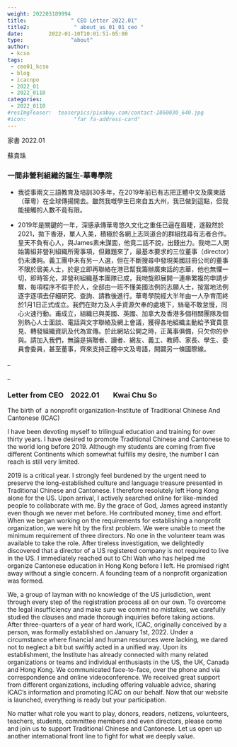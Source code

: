```yaml
---
weight: 202203189994
title:              " CEO Letter 2022.01"
title2:              " about_us_01_01_ceo "
date:        2022-01-10T10:01:51-05:00
type:               "about"
author:
 - kcso
tags:
 - ceo01_kcso
 - blog
 - icacnpo
 - 2022_01
 - 2022_0110
categories:
 - 2022_0110
#resImgTeaser:  teaserpics/pixabay.com/contact-2860030_640.jpg
#icon:               "far fa-address-card"
---
```




家書       2022.01

蘇貴珠     


### __一間非營利組織的誕生-華粵學院__

* 我從事兩文三語教育及培訓30多年，在2019年前已有志把正體中文及廣東話（華粵）在全球傳揚開去。雖然我嘅學生已來自五大州，我已做到這點，但我能接觸的人數不竟有限。

* 2019年是關鍵的一年，深感承傳華粵悠久文化之重任已逼在眉睫，遂毅然於2021，拋下香港，單人入美，積極於各網上志同道合的群組找尋有志者合作。皇天不負有心人，與James素未謀面，他竟二話不說，出錢出力。我哋二人開始籌組非營利組織所需事項，但難題來了，最基本要求的三位董事（director）仍未湊夠。義工團中未有另一人選，但在不斷搜尋中發現美國註冊公司的董事不限於居美人士，於是立即再聯絡在港已幫我籌辦廣東話的志華，他也無懼一切，即時答允，非營利組織基本團隊已成，我哋旋即展開一連串繁複的申請步驟，每項程序不假手於人，全部由一班不懂美國法例的志願人士，按當地法例逐字逐項去仔細研究、查詢、請教後進行。華粵學院經大半年由一人孕育而終於1月1日正式成立。我們在財力及人手資源欠奉的處境下，絲毫不敢怠慢，同心火速行動。甫成立，組織已與美國、英國、加拿大及香港多個相關團隊及個別熱心人士面談、電話與文字聯絡及網上會議，獲得各地組織主動給予寶貴意見、轉發組織資訊及代為宣傳。於此網站公開之時，正萬事俱備，只欠你的參與。請加入我們，無論是捐贈者、讀者、網友、義工、教師、家長、學生、委員會委員，甚至董事，齊來支持正體中文及粵語，開闢另一條國際線。


_

_

### **Letter from CEO    2022.01        Kwai Chu So**

The birth of  a nonprofit organization-Institute of Traditional Chinese And Cantonese (ICAC)

I have been devoting myself to trilingual education and training for over thirty years. I have desired to promote Traditional Chinese and Cantonese to the world long before 2019. Although my students are coming from five different Continents which somewhat fulfills my desire, the number I can reach is still very limited. 

2019 is a critical year. I strongly feel burdened by the urgent need to preserve the long-established culture and language treasure presented in Traditional Chinese and Cantonese. I therefore resolutely left Hong Kong alone for the US. Upon arrival, I actively searched online for like-minded people to collaborate with me. By the grace of God, James agreed instantly even though we never met before. He contributed money, time and effort. When we began working on the requirements for establishing a nonprofit organization, we were hit by the first problem. We were unable to meet the minimum requirement of three directors. No one in the volunteer team was available to take the role. After tireless investigation, we delightedly discovered that a director of a US registered company is not required to live in the US. I immediately reached out to Chi Wah who has helped me organize Cantonese education in Hong Kong before I left. He promised right away without a single concern. A founding team of a nonprofit organization was formed. 

We, a group of layman with no knowledge of the US jurisdiction, went through every step of the registration process all on our own. To overcome the legal insufficiency and make sure we commit no mistakes, we carefully studied the clauses and made thorough inquiries before taking actions. After three-quarters of a year of hard work, ICAC, originally conceived by a person, was formally established on January 1st, 2022. Under a circumstance where financial and human resources were lacking, we dared not to neglect a bit but swiftly acted in a unified way. Upon its establishment, the Institute has already connected with many related organizations or teams and individual enthusiasts in the US, the UK, Canada and Hong Kong. We communicated face-to-face, over the phone and via correspondence and online videoconference. We received great support from different organizations, including offering valuable advice, sharing ICAC’s information and promoting ICAC on our behalf. Now that our website is launched, everything is ready but your participation. 

No matter what role you want to play, donors, readers, netizens, volunteers, teachers, students, committee members and even directors, please come and join us to support Traditional Chinese and Cantonese. Let us open up another international front line to fight for what we deeply value. 

